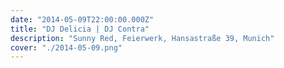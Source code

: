 ```yaml
---
date: "2014-05-09T22:00:00.000Z"
title: "DJ Delicia | DJ Contra"
description: "Sunny Red, Feierwerk, Hansastraße 39, Munich"
cover: "./2014-05-09.png"
---
```


